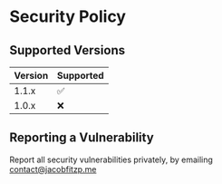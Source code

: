 # Security Policy

## Supported Versions

| Version | Supported          |
| ------- | ------------------ |
| 1.1.x   | :white_check_mark: |
| 1.0.x   | :x:                |

## Reporting a Vulnerability

Report all security vulnerabilities privately, by emailing contact@jacobfitzp.me
